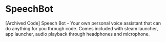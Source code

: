 # SpeechBot

[Archived Code] Speech Bot - Your own personal voice assistant that can do anything for you through code. Comes included with steam launcher, app launcher, audio playback through headphones and microphone.